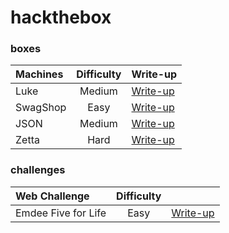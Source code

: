 # hackthebox

### boxes
| Machines | Difficulty | Write-up |
| :--- | :---: | :--- |
| Luke | Medium | [Write-up](https://medium.com/@bigb0ss/htb-luke-write-up-77aa52320250) |
| SwagShop | Easy | [Write-up](https://medium.com/@bigb0ss/htb-swagshop-write-up-50a560aa7a56?sk=8bc4c4a5bbf0707c158d1305f3e0143d) |
| JSON | Medium | [Write-up](https://medium.com/@bigb0ss/htb-json-write-up-6f91f89bcbf1) |
| Zetta | Hard | [Write-up](https://medium.com/@bigb0ss/htb-zetta-write-up-be2fff5e2305) |

### challenges
| Web Challenge | Difficulty | |
| :--- | :---: | :--- |
| Emdee Five for Life | Easy | [Write-up](https://medium.com/@bigb0ss/htb-web-challenge-emdee-five-for-life-56cb0ddfd63f) |
